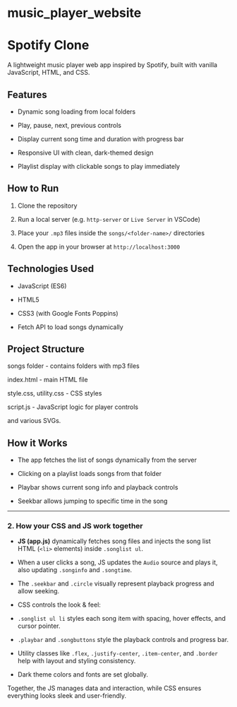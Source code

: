 # music_player_website

# Spotify Clone

A lightweight music player web app inspired by Spotify, built with vanilla JavaScript, HTML, and CSS.



## Features

- Dynamic song loading from local folders

- Play, pause, next, previous controls

- Display current song time and duration with progress bar

- Responsive UI with clean, dark-themed design

- Playlist display with clickable songs to play immediately



## How to Run

1. Clone the repository

2. Run a local server (e.g. `http-server` or `Live Server` in VSCode)

3. Place your `.mp3` files inside the `songs/<folder-name>/` directories

4. Open the app in your browser at `http://localhost:3000`



## Technologies Used

- JavaScript (ES6)

- HTML5

- CSS3 (with Google Fonts Poppins)

- Fetch API to load songs dynamically



## Project Structure

songs folder - contains folders with mp3 files

index.html - main HTML file

style.css, utility.css - CSS styles

script.js - JavaScript logic for player controls

and various SVGs.



## How it Works

- The app fetches the list of songs dynamically from the server

- Clicking on a playlist loads songs from that folder

- Playbar shows current song info and playback controls

- Seekbar allows jumping to specific time in the song



---



### 2. How your CSS and JS work together



- **JS (app.js)** dynamically fetches song files and injects the song list HTML (`<li>` elements) inside `.songlist ul`.

- When a user clicks a song, JS updates the `Audio` source and plays it, also updating `.songinfo` and `.songtime`.

- The `.seekbar` and `.circle` visually represent playback progress and allow seeking.

- CSS controls the look & feel:

 - `.songlist ul li` styles each song item with spacing, hover effects, and cursor pointer.

 - `.playbar` and `.songbuttons` style the playback controls and progress bar.

 - Utility classes like `.flex`, `.justify-center`, `.item-center`, and `.border` help with layout and styling consistency.

 - Dark theme colors and fonts are set globally.



Together, the JS manages data and interaction, while CSS ensures everything looks sleek and user-friendly.

